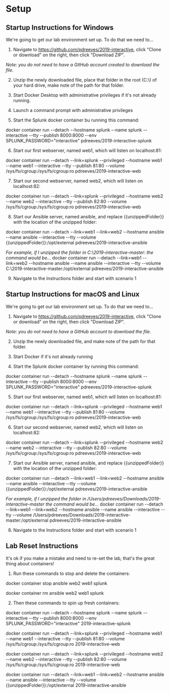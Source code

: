 # Setup

## Startup Instructions for Windows

We're going to get our lab environment set up.  To do that we need to...
1. Navigate to https://github.com/pdreeves/2019-interactive, click "Clone or download" on the right, then click "Download ZIP".

  _Note: you do not need to have a GitHub account created to download the file._

2. Unzip the newly downloaded file, place that folder in the root (C:\\) of your hard drive, make note of the path for that folder.

3. Start Docker Desktop with administrative privileges if it's not already running.

4. Launch a command prompt with administrative privileges

5. Start the Splunk docker container bu running this command:

  docker container run --detach --hostname splunk --name splunk --interactive --tty --publish 8000:8000 --env SPLUNK_PASSWORD="interactive" pdreeves/2019-interactive-splunk

6. Start our first webserver, named web1, which will listen on localhost:81:

  docker container run --detach --link=splunk --privileged --hostname web1 --name web1 --interactive --tty --publish 81:80 --volume /sys/fs/cgroup:/sys/fs/cgroup:ro pdreeves/2019-interactive-web

7. Start our second webserver, named web2, which will listen on localhost:82:

  docker container run --detach --link=splunk --privileged --hostname web2 --name web2 --interactive --tty --publish 82:80 --volume /sys/fs/cgroup:/sys/fs/cgroup:ro pdreeves/2019-interactive-web

8. Start our Ansible server, named ansible, and replace {{unzippedFolder}} with the location of the unzipped folder:

  docker container run --detach --link=web1 --link=web2 --hostname ansible --name ansible --interactive --tty  --volume {{unzippedFolder}}:/opt/external pdreeves/2019-interactive-ansible

  _For example, if I unzipped the folder in C:\2019-interactive-master: the command would be..._
  docker container run --detach --link=web1 --link=web2 --hostname ansible --name ansible --interactive --tty  --volume C:\\2019-interactive-master:/opt/external pdreeves/2019-interactive-ansible

9. Navigate to the Instructions folder and start with scenario 1

## Startup Instructions for macOS and Linux
We're going to get our lab environment set up.  To do that we need to...
1. Navigate to https://github.com/pdreeves/2019-interactive, click "Clone or download" on the right, then click "Download ZIP".

  _Note: you do not need to have a GitHub account to download the file._

2. Unzip the newly downloaded file, and make note of the path for that folder.

3. Start Docker if it's not already running

4. Start the Splunk docker container by running this command:

  docker container run --detach --hostname splunk --name splunk --interactive --tty --publish 8000:8000 --env SPLUNK_PASSWORD="interactive" pdreeves/2019-interactive-splunk

5. Start our first webserver, named web1, which will listen on localhost:81:

  docker container run --detach --link=splunk --privileged --hostname web1 --name web1 --interactive --tty --publish 81:80 --volume /sys/fs/cgroup:/sys/fs/cgroup:ro pdreeves/2019-interactive-web

6. Start our second webserver, named web2, which will listen on localhost:82:

  docker container run --detach --link=splunk --privileged --hostname web2 --name web2 --interactive --tty --publish 82:80 --volume /sys/fs/cgroup:/sys/fs/cgroup:ro pdreeves/2019-interactive-web

7. Start our Ansible server, named ansible, and replace {{unzippedFolder}} with the location of the unzipped folder:

  docker container run --detach --link=web1 --link=web2 --hostname ansible --name ansible --interactive --tty  --volume {{unzippedFolder}}:/opt/external pdreeves/2019-interactive-ansible

  _For example, if I unzipped the folder in /Users/pdreeves/Downloads/2019-interactive-master the command would be..._
  docker container run --detach --link=web1 --link=web2 --hostname ansible --name ansible --interactive --tty  --volume /Users/pdreeves/Downloads/2019-interactive-master:/opt/external pdreeves/2019-interactive-ansible

8. Navigate to the Instructions folder and start with scenario 1

## Lab Reset Instructions
It's ok if you make a mistake and need to re-set the lab, that's the great thing about containers!

1. Run these commands to stop and delete the containers:

  docker container stop ansible web2 web1 splunk

  docker container rm ansible web2 web1 splunk

2. Then these commands to spin up fresh containers:

  docker container run --detach --hostname splunk --name splunk --interactive --tty --publish 8000:8000 --env SPLUNK_PASSWORD="interactive" 2019-interactive-splunk

  docker container run --detach --link=splunk --privileged --hostname web1 --name web1 --interactive --tty --publish 81:80 --volume /sys/fs/cgroup:/sys/fs/cgroup:ro 2019-interactive-web

  docker container run --detach --link=splunk --privileged --hostname web2 --name web2 --interactive --tty --publish 82:80 --volume /sys/fs/cgroup:/sys/fs/cgroup:ro 2019-interactive-web

  docker container run --detach --link=web1 --link=web2 --hostname ansible --name ansible --interactive --tty  --volume {{unzippedFolder}}:/opt/external 2019-interactive-ansible
